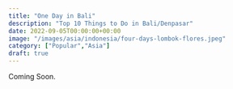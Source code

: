 ```yaml
---
title: "One Day in Bali"
description: "Top 10 Things to Do in Bali/Denpasar"
date: 2022-09-05T00:00:00+00:00
image: "/images/asia/indonesia/four-days-lombok-flores.jpeg"
category: ["Popular","Asia"]
draft: true
---
```

Coming Soon.
